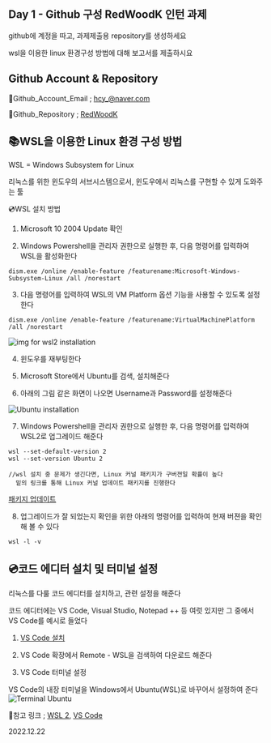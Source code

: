 Day 1 - Github 구성
RedWoodK 인턴 과제
---
github에 계정을 따고, 과제제출용 repository를 생성하세요

wsl을 이용한 linux 환경구성 방법에 대해 보고서를 제출하시요

Github Account & Repository
---

📧Github_Account_Email ; <hcy_@naver.com>

📂Github_Repository ; [RedWoodK](https://github.com/ChangYeonHwang/RWK_Intern_Report)


📚WSL을 이용한 Linux 환경 구성 방법
---
WSL = Windows Subsystem for Linux

리눅스를 위한 윈도우의 서브시스템으로서, 윈도우에서 리눅스를 구현할 수 있게 도와주는 툴


💿WSL 설치 방법

1. Microsoft 10 2004 Update 확인

2. Windows Powershell을 관리자 권한으로 실행한 후, 다음 명령어를 입력하여 WSL을 활성화한다

```
dism.exe /online /enable-feature /featurename:Microsoft-Windows-Subsystem-Linux /all /norestart
```
 
3. 다음 명령어를 입력하여 WSL의 VM Platform 옵션 기능을 사용할 수 있도록 설정한다

```
dism.exe /online /enable-feature /featurename:VirtualMachinePlatform /all /norestart
``` 
![img for wsl2 installation](https://user-images.githubusercontent.com/87057782/209783923-64e17c3e-880e-4c7f-a33a-687a37967c7d.png)

4.  윈도우를 재부팅한다

5. Microsoft Store에서 Ubuntu를 검색, 설치해준다

6. 아래의 그림 같은 화면이 나오면 Username과 Password를 설정해준다

![Ubuntu installation](https://user-images.githubusercontent.com/87057782/209558093-ee34cf70-2fe9-4a9e-87ca-69814518f32f.png)


7. Windows Powershell을 관리자 권한으로 실행한 후, 다음 명령어를 입력하여 WSL2로 업그레이드 해준다

```
wsl --set-default-version 2
wsl --set-version Ubuntu 2

//wsl 설치 중 문제가 생긴다면, Linux 커널 패키지가 구버젼일 확률이 높다
  밑의 링크를 통해 Linux 커널 업데이트 패키지를 진행한다
```

[패키지 업데이트](https://learn.microsoft.com/ko-kr/windows/wsl/install-manual#step-4---download-the-linux-kernel-update-package)


8. 업그레이드가 잘 되었는지 확인을 위한 아래의 명령어를 입력하여 현재 버젼을 확인해 볼 수 있다

```
wsl -l -v
```

💿코드 에디터 설치 및 터미널 설정
---
리눅스를 다룰 코드 에디터를 설치하고, 관련 설정을 해준다

코드 에디터에는 VS Code, Visual Studio, Notepad ++ 등 여럿 있지만 그 중에서 VS Code를 예시로 들었다


1. [VS Code 설치](https://code.visualstudio.com/)

2. VS Code 확장에서 Remote - WSL을 검색하여 다운로드 해준다

3. VS Code 터미널 설정

VS Code의 내장 터미널을 Windows에서 Ubuntu(WSL)로 바꾸어서 설정하여 준다
![Terminal Ubuntu](https://user-images.githubusercontent.com/87057782/209782732-ff09b69a-f280-4004-af66-ad91264e57bf.png)



 📎참고 링크 ; [WSL 2](https://dos-soles.tistory.com/24), [VS Code](https://velog.io/@njw1204/%EC%9C%88%EB%8F%84%EC%9A%B0%EC%97%90-%EB%A6%AC%EB%88%85%EC%8A%A4-%EA%B0%9C%EB%B0%9C-%ED%99%98%EA%B2%BD-%EA%B5%AC%EC%B6%95%ED%95%98%EA%B8%B0)

2022.12.22
